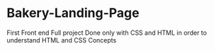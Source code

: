 # Bakery-Landing-Page
First Front end Full project Done only with CSS and HTML in order to understand HTML and CSS Concepts
